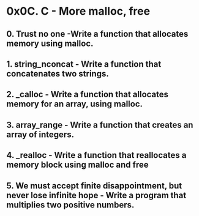 # 0x0C. C - More malloc, free
## 0. Trust no one -Write a function that allocates memory using malloc.
## 1. string_nconcat - Write a function that concatenates two strings.
## 2. _calloc - Write a function that allocates memory for an array, using malloc.
## 3. array_range - Write a function that creates an array of integers.
## 4. _realloc - Write a function that reallocates a memory block using malloc and free
## 5. We must accept finite disappointment, but never lose infinite hope - Write a program that multiplies two positive numbers.
